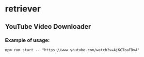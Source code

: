 # retriever

## YouTube Video Downloader

### Example of usage:

```
npm run start -- "https://www.youtube.com/watch?v=AjKGToaFDvA"
```